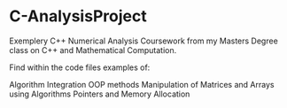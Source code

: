 # C-AnalysisProject


Exemplery C++ Numerical Analysis Coursework from my Masters Degree class on C++ and Mathematical Computation.

Find within the code files examples of:

Algorithm Integration
OOP methods
Manipulation of Matrices and Arrays using Algorithms
Pointers and Memory Allocation

